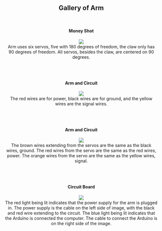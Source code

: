<h2 align="center">Gallery of Arm</h2>
<br>

<h4 align="center">Money Shot</h4>
<p align="center">
  <img src="https://user-images.githubusercontent.com/44120038/63556353-1be75100-c50a-11e9-9b52-043fd3c708ef.png">
  <br>
  Arm uses six servos, five with 180 degrees of freedom, the claw only has 90 degrees of freedom. All servos, besides the claw, are centered on 90 degrees.
</p>
<p><br><br></p>

<h4 align="center">Arm and Circuit</h4>
<p align="center">
  <img src="https://user-images.githubusercontent.com/44120038/63556317-f35f5700-c509-11e9-9ba9-f3b160117e9b.png">
  <br>
  The red wires are for power, black wires are for ground, and the yellow wires are the signal wires. 
</p>
<p><br><br></p>

<h4 align="center">Arm and Circuit</h4>
<p align="center">
  <img src="https://user-images.githubusercontent.com/44120038/63556334-05d99080-c50a-11e9-998d-c1e7b3e77f45.png">
  <br>
  The brown wires extending from the servos are the same as the black wires, ground. The red wires from the servo are the same as the red wires, power. The orange wires from the servo are the same as the yellow wires, signal. 
</p>
<p><br><br></p>


<h4 align="center">Circuit Board</h4>
<p align="center">
  <img src="https://user-images.githubusercontent.com/44120038/63556345-0ffb8f00-c50a-11e9-99c3-1eec4b4e5193.png">
  <br>
  The red light being lit indicates that the power supply for the arm is plugged in. The power supply is the cable on the left side of image, with the black and red wire extending to the circuit. The blue light being lit indicates that the Arduino is connected the computer. The cable to connect the Arduino is on the right side of the image.
</p>
